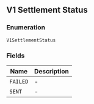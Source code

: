 ## V1 Settlement Status

### Enumeration

`V1SettlementStatus`

### Fields

| Name | Description |
|  --- | --- |
| `FAILED` | - |
| `SENT` | - |

